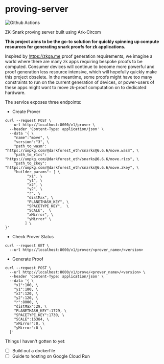 # proving-server
![Github Actions](https://github.com/bind/proving-server/workflows/Tests/badge.svg)

ZK-Snark proving server built using Ark-Circom

**This project aims to be the go-to solution for quickly spinning up compute resources for generating snark proofs for zk applications.**

Inspired by https://zkga.me proof generation requirements, we imagine a world where there are many zk apps requiring bespoke proofs to be computed. 
Consumer devices will continue to become more powerful and proof generation less resource intensive, which will hopefully quickly make this project obselete.
In the meantime, some proofs might have too many constraints to run on the current generation of devices, or power-users of these apps might want to move zk-proof computation on to dedicated hardware.


The service exposes three endpoints:

- Create Prover
```
curl --request POST \
  --url http://localhost:8000/v1/prover \
  --header 'Content-Type: application/json' \
  --data '{ \
	"name":"move", \
	"version":"3", \
	"path_to_wasm": "https://unpkg.com/@darkforest_eth/snarks@6.6.6/move.wasm", \
	"path_to_r1cs": "https://unpkg.com/@darkforest_eth/snarks@6.6.6/move.r1cs", \
	"path_to_zkey": "https://unpkg.com/@darkforest_eth/snarks@6.6.6/move.zkey", \
	"builder_params": [ \
          "x1", \
          "y1", \
          "x2", \
          "y2", \
          "r", \
          "distMax", \
          "PLANETHASH_KEY", \
          "SPACETYPE_KEY",  \
          "SCALE",  \
          "xMirror", \
          "yMirror" \
         ] \
}'
```

- Check Prover Status
```
curl --request GET \
  --url http://localhost:8000/v1/prover/<prover_name>/<version>
```

- Generate Proof
```
curl --request POST \
  --url http://localhost:8000/v1/prove/<prover_name>/<version> \
  --header 'Content-Type: application/json' \
  --data '{ \
    "x1":100, \
    "y1":100, \
    "x2":120, \
    "y2":120, \
    "r":8000, \
    "distMax":29, \
    "PLANETHASH_KEY":1729, \
    "SPACETYPE_KEY":1730, \
    "SCALE":16384, \
    "xMirror":0, \
    "yMirror":0 \
  }'
```


Things I haven't gotten to yet:
- [ ] Build out a dockerfile
- [ ] Guide to hosting on Google Cloud Run

